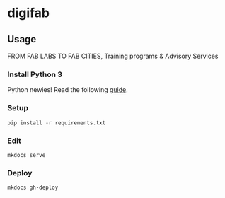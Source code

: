 # digifab

## Usage

FROM FAB LABS TO FAB CITIES, Training programs & Advisory Services

### Install Python 3

Python newies! Read the following [guide](https://realpython.com/installing-python/).

### Setup

`pip install -r requirements.txt`

### Edit

`mkdocs serve`

### Deploy

`mkdocs gh-deploy`

